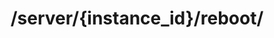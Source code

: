 ---
title: /server/{instance_id}/reboot/
position: 4.6
type: post
description: Khởi động lại máy chủ ảo
left_code_blocks:
  - code_block: |-
      r = requests.get("http://portalurl/api/v1/server/{instance_id}/reboot/", token="YOUR_TOKEN_KEY")
      print r.text
    title: Python
    language: python
right_code_blocks:
  - code_block: |-
      {
        "message": "string"
      }

    title: Response
    language: json
---